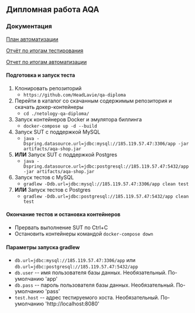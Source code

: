 ## Дипломная работа AQA

### Документация
[План автоматизации](https://github.com/HeadLavie/qa-diploma/blob/main/docs/Plan.md)

[Отчёт по итогам тестирования](https://github.com/HeadLavie/qa-diploma/blob/main/docs/Report.md)

[Отчет по итогам автоматизации](https://github.com/HeadLavie/qa-diploma/blob/main/docs/Summary.md)

#### Подготовка и запуск теста

1. Клонировать репозиторий
    * ```https://github.com/HeadLavie/qa-diploma```
1. Перейти в каталог со скачанным содержимым репозитория и скачать докер-контейнеры
    * ```cd ./netology-qa-diploma/```
1. Запуск контейнеров Docker и эмулятора биллинга
    * ```docker-compose up -d --build```
1. Запуск SUT с поддержкой MySQL
   * ```java -Dspring.datasource.url=jdbc:mysql://185.119.57.47:3306/app -jar artifacts/aqa-shop.jar```
1. **ИЛИ** Запуск SUT с поддержкой Postgres
   * ```java -Dspring.datasource.url=jdbc:postgresql://185.119.57.47:5432/app -jar artifacts/aqa-shop.jar```
1. Запуск тестов с MySQL
   * ```gradlew -Ddb.url=jdbc:mysql://185.119.57.47:3306/app clean test```
1. **ИЛИ** Запуск тестов с Postgres
   * ```gradlew -Ddb.url=jdbc:postgresql://185.119.57.47:5432/app clean test```

#### Окончание тестов и остановка контейнеров

   * Прервать выполнение SUT по Ctrl+C 
   * Остановить контейнеры командой ```docker-compose down```

#### Параметры запуска gradlew

   *  ```db.url=jdbc:mysql://185.119.57.47:3306/app``` или ```db.url=jdbc:postgresql://185.119.57.47:5432/app```
   *  ```db.user``` -- имя пользователя базы данных. Необязательный. По-умолчанию 'app'
   * ```db.pass``` -- пароль пользователя базы данных. Необязательный. По-умолчанию 'pass'
   * ```test.host``` -- адрес тестируемого хоста. Необязательный. По-умолчанию 'http://localhost:8080'
